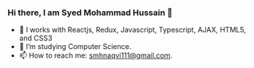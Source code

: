 ### Hi there, I am Syed Mohammad Hussain 👋

- 🔭 I works with Reactjs, Redux, Javascript, Typescript, AJAX, HTML5, and CSS3
- 🌱 I’m studying Computer Science.
- 📫 How to reach me: smhnaqvi111@gmail.com.
